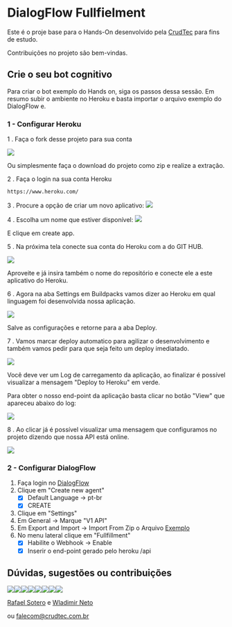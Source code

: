 # DialogFlow Fullfielment

Este é o proje base para o Hands-On desenvolvido pela [CrudTec](https://crudtec.com.br) para fins de estudo.

Contribuições no projeto são bem-vindas.



## Crie o seu bot cognitivo

Para criar o bot exemplo do Hands on, siga os passos dessa sessão. Em resumo subir o ambiente no Heroku e basta importar o arquivo exemplo do DialogFlow e.

### 1 - Configurar Heroku

1 . Faça o fork desse projeto para sua conta

![](img/fork.png)

Ou simplesmente faça o download do projeto como zip e realize a extração.

2 . Faça o login na sua conta Heroku
```angular2html
https://www.heroku.com/
```

3 . Procure a opção de criar um novo aplicativo:
![](img/create_new_app.png)

4 . Escolha um nome que estiver disponível:
![](img/name_app.png)

E clique em create app.

5 . Na próxima tela conecte sua conta do Heroku com a do GIT HUB.

![](img/connect.png)

Aproveite e já insira também o nome do repositório e conecte ele a este aplicativo do Heroku.

6 . Agora na aba Settings em Buildpacks vamos dizer ao Heroku em qual linguagem foi desenvolvida nossa aplicação.

![](img/buildpack.png)

Salve as configurações e retorne para a aba Deploy.

7 . Vamos marcar deploy automatico para agilizar o desenvolvimento e também vamos pedir para que seja feito um deploy imediatado.

![](img/deploy.png)


Você deve ver um Log de carregamento da aplicação, ao finalizar é possível visualizar a mensagem "Deploy to Heroku" em verde.

Para obter o nosso end-point da aplicação basta clicar no botão "View" que apareceu abaixo do log:

![](img/deployed.png)

8 . Ao clicar já é possível visualizar uma mensagem que configuramos no projeto dizendo que nossa API está online.

![](img/online.png)


### 2 - Configurar DialogFlow

1. Faça login no [DialogFlow](https://console.dialogflow.com/api-client/#/login)
2. Clique em "Create new agent"
   - [x] Default Language -> pt-br
   - [x] CREATE
3. Clique em "Settings"
4. Em General -> Marque "V1 API"
5. Em Export and Import -> Import From Zip o Arquivo [Exemplo](https://github.com/soterocra/dialogflow-fulfillment-app/blob/master/DialogFlow-Cognition/Presentation_CrudTec.zip)
6. No menu lateral clique em "Fullfillment"
   - [x] Habilite o Webhook -> Enable
   - [x] Inserir o end-point gerado pelo heroku /api

## Dúvidas, sugestões ou contribuições

[![](https://sourcerer.io/fame/wladneto/soterocra/dialogflow-fulfillment-app/images/0)](https://sourcerer.io/fame/wladneto/soterocra/dialogflow-fulfillment-app/links/0)[![](https://sourcerer.io/fame/wladneto/soterocra/dialogflow-fulfillment-app/images/1)](https://sourcerer.io/fame/wladneto/soterocra/dialogflow-fulfillment-app/links/1)[![](https://sourcerer.io/fame/wladneto/soterocra/dialogflow-fulfillment-app/images/2)](https://sourcerer.io/fame/wladneto/soterocra/dialogflow-fulfillment-app/links/2)[![](https://sourcerer.io/fame/wladneto/soterocra/dialogflow-fulfillment-app/images/3)](https://sourcerer.io/fame/wladneto/soterocra/dialogflow-fulfillment-app/links/3)[![](https://sourcerer.io/fame/wladneto/soterocra/dialogflow-fulfillment-app/images/4)](https://sourcerer.io/fame/wladneto/soterocra/dialogflow-fulfillment-app/links/4)[![](https://sourcerer.io/fame/wladneto/soterocra/dialogflow-fulfillment-app/images/5)](https://sourcerer.io/fame/wladneto/soterocra/dialogflow-fulfillment-app/links/5)[![](https://sourcerer.io/fame/wladneto/soterocra/dialogflow-fulfillment-app/images/6)](https://sourcerer.io/fame/wladneto/soterocra/dialogflow-fulfillment-app/links/6)[![](https://sourcerer.io/fame/wladneto/soterocra/dialogflow-fulfillment-app/images/7)](https://sourcerer.io/fame/wladneto/soterocra/dialogflow-fulfillment-app/links/7)

[Rafael Sotero](https://github.com/soterocra) e [Wladimir Neto](https://github.com/wladneto)

ou  [falecom@crudtec.com.br](mailto:falecom@crudtec.com.br)


